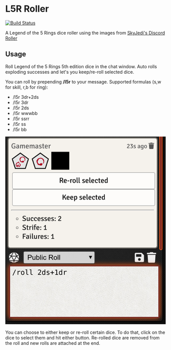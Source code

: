 # L5R Roller

[![Build Status](https://travis-ci.org/BernhardPosselt/l5r-foundryvtt-roller.svg?branch=master)](https://travis-ci.org/BernhardPosselt/l5r-foundryvtt-roller)

A Legend of the 5 Rings dice roller using the images from [SkyJedi's Discord Roller](https://github.com/SkyJedi/FFGNDS-Discord-Dice-Roller)

## Usage

Roll Legend of the 5 Rings 5th edition dice in the chat window. Auto rolls exploding successes and let's you keep/re-roll selected dice.

You can roll by prepending **/l5r** to your message. Supported formulas (s,w for skill, r,b for ring):

* /l5r 3dr+2ds 
* /l5r 3dr 
* /l5r 2ds
* /l5r wwwbb
* /l5r ssrr
* /l5r ss
* /l5r bb

![roller usage](docs/roller.png)

You can choose to either keep or re-roll certain dice. To do that, click on the dice to select them and hit either button. Re-rolled dice are removed from the roll and new rolls are attached at the end.